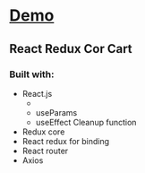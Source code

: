 <h1><a href="/"> Demo </a></h1>

<h2>React Redux Cor Cart </h2>

<h3>Built with:</h3>
<ul>
<li>React.js
<ul>
<li><li>useParams</li>
<li>useEffect Cleanup function</li>
</ul>
</li>

<li>Redux core</li>
<li>React redux for binding</li>
<li>React router</li>
<li>Axios</>

</ul>
